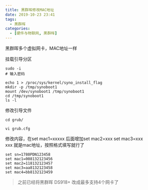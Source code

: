 ```yaml
---
title: 黑群晖修改MAC地址
date: 2019-10-23 23:41
tags: 
  - 黑群晖
categories:
  - [硬件与物联网, 黑群晖]
---
```



黑群晖多个虚拟网卡，MAC地址一样

挂载引导分区
```
sudo -i
# 输入密码

echo 1 > /proc/sys/kernel/syno_install_flag
mkdir -p /tmp/synoboot1
mount /dev/synoboot1 /tmp/synoboot1
cd /tmp/synoboot1
ls -l

```


修改引导文件
```
cd grub/

vi grub.cfg

```

修改内容，在set mac1=xxxxx 后面增加set mac2=xxx set mac3=xxx  
xxx 就是mac地址，按照格式填写就行了

```
set sn=1780PDN123458
set mac1=008132123456
set mac2=118132123457
set mac3=aa8132123458
set mac4=bb8132123459
```

> 之前已经将黑群晖 DS918+ 改成最多支持4个网卡了

